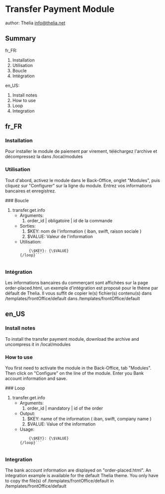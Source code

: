 Transfer Payment Module
=======================
author: Thelia <info@thelia.net>

Summary
-------

fr_FR:
1.  Installation
2.  Utilisation
3.  Boucle
4.  Intégration

en_US:
1.  Install notes
2.  How to use
3.  Loop
4.  Integration


fr_FR
-----

### Installation

Pour installer le module de paiement par virement, téléchargez l'archive et décompressez la dans <dossier de thelia>/local/modules

### Utilisation

Tout d'abord, activez le module dans le Back-Office, onglet "Modules", puis cliquez sur "Configurer" sur la ligne du module.
Entrez vos informations bancaires et enregistrez.

### Boucle
1.  transfer.get.info
    - Arguments:
        1. order_id | obligatoire | id de la commande
    - Sorties:
        1. \$KEY: nom de l'information ( iban, swift, raison sociale )
        2. \$VALUE: Valeur de l'information
    - Utilisation:
        ```{loop type="transfer.get.info" name="yourloopname" order_id=$ID}
            {\$KEY}: {\$VALUE}
        {/loop}```


### Intégration

Les informations bancaires du commerçant sont affichées sur la page order-placed.html,
un exemple d'intégration est proposé pour le thème par défault de Thelia.
Il vous suffit de copier le(s) fichier(s) contenu(s) dans <dossier du module>/templates/frontOffice/default
dans <dossier de Thelia>/templates/frontOffice/default

en_US
-----

### Install notes

To install the transfer payment module, download the archive and uncompress it in <path to thelia>/local/modules

### How to use

You first need to activate the module in the Back-Office, tab "Modules". Then click on "Configure" on the line of the module.
Enter you Bank account information and save.

### Loop
1.  transfer.get.info
    - Arguments:
        1. order_id | mandatory | id of the order
    - Output:
        1. \$KEY: name of the information ( iban, swift, company name )
        2. \$VALUE: Value of the information
    - Usage:
        ```{loop type="transfer.get.info" name="yourloopname" order_id=$ID}
            {\$KEY}: {\$VALUE}
        {/loop}```


### Integration

The bank account information are displayed on "order-placed.html".
An integration example is available for the default Thelia theme.
You only have to copy the file(s) of <path to module>/templates/frontOffice/default
in <path to Thelia>/templates/frontOffice/default